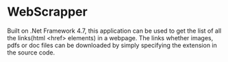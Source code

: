 # WebScrapper
Built on .Net Framework 4.7, this application can be used to get the list of all the links(html &lt;href> elements) in a webpage. The links whether images, pdfs or doc files can be downloaded by simply specifying the extension in the source code.
